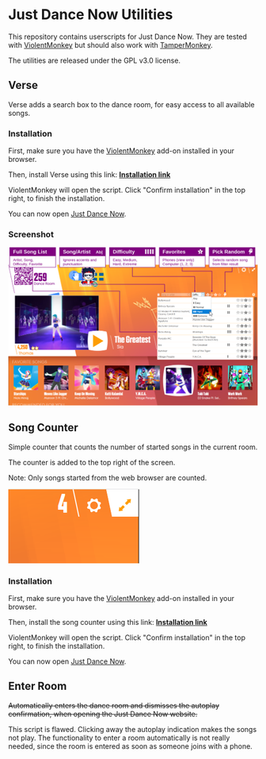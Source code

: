 # Just Dance Now Utilities

This repository contains userscripts for Just Dance Now. They are
tested with [ViolentMonkey](https://violentmonkey.github.io/) but should also work with [TamperMonkey](https://www.tampermonkey.net/).

The utilities are released under the GPL v3.0 license.

## Verse

Verse adds a search box to the dance room, for easy access to all available songs.

### Installation

First, make sure you have the [ViolentMonkey](https://violentmonkey.github.io/) add-on installed in your browser.

Then, install Verse using this link: **[Installation link](https://github.com/thomasa88/justdance-utils/raw/master/verse.user.js)**

ViolentMonkey will open the script. Click "Confirm installation" in the top right, to finish the installation.

You can now open [Just Dance Now](https://justdancenow.com).

### Screenshot

![Verse](verse-promotion.png)

## Song Counter

Simple counter that counts the number of started songs in the current room.

The counter is added to the top right of the screen.

Note: Only songs started from the web browser are counted.

![Song Counter](justdance-song-counter.png)

### Installation

First, make sure you have the [ViolentMonkey](https://violentmonkey.github.io/) add-on installed in your browser.

Then, install the song counter using this link: **[Installation link](https://github.com/thomasa88/justdance-utils/raw/master/justdance-song-counter.user.js)**

ViolentMonkey will open the script. Click "Confirm installation" in the top right, to finish the installation.

You can now open [Just Dance Now](https://justdancenow.com).

## Enter Room

~~Automatically enters the dance room and dismisses the autoplay confirmation, when opening the Just Dance Now website.~~

This script is flawed. Clicking away the autoplay indication makes the songs not play. The functionality to enter a room automatically is not really needed, since the room is entered as soon as someone joins with a phone.
